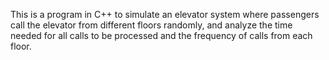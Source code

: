This is a program in C++ to simulate an elevator system where
passengers call the elevator from different floors randomly, and analyze the time
needed for all calls to be processed and the frequency of calls from each
floor.
